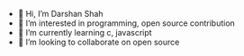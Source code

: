 - 👋 Hi, I’m Darshan Shah
- 👀 I’m interested in programming, open source contribution
- 🌱 I’m currently learning c, javascript
- 💞️ I’m looking to collaborate on open source

<!---
codeducation-98/codeducation-98 is a ✨ special ✨ repository because its `README.md` (this file) appears on your GitHub profile.
You can click the Preview link to take a look at your changes.
--->
